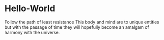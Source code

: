 # Hello-World
Follow the path of least resistance
This body and mind are to unique entities but with the passage of time they will hopefully become an amalgam of harmony with the universe.
